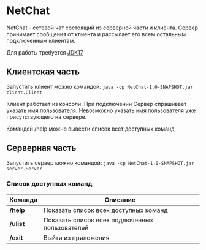 # NetChat
NetChat - сетевой чат состоящий из серверной части и клиента.
Сервер принимает сообщения от клиента и рассылает его всем остальным подключенным клиентам.

Для работы требуется [JDK17](https://www.oracle.com/java/technologies/javase/jdk17-archive-downloads.html)

## Клиентская часть
Запустить клиент можно командой:
```java -cp NetChat-1.0-SNAPSHOT.jar client.Client```

Клиент работает из консоли. При подключении Сервер спрашивает указать имя пользователя. Невозможно указать имя пользователя уже присутствующего на сервере.

Командой /help можно вывести список всет доступных команд

## Серверная часть
Запустить сервер можно командой:
```java -cp NetChat-1.0-SNAPSHOT.jar server.Server```

### Список доступных команд
| Команда    | Описание |
|------------|----------|
|**/help**   |Показать список всех доступных команд|
|**/ulist**  |Показать список всех подлюченных пользователей|
|**/exit**   |Выйти из приложения|


